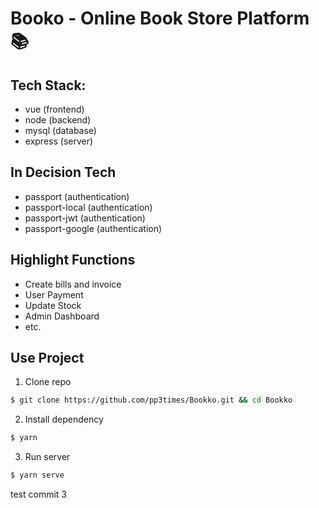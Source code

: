 # Booko - Online Book Store Platform 📚

## **Tech Stack:**

- vue (frontend)
- node (backend)
- mysql (database)
- express (server)

## In Decision Tech

- passport (authentication)
- passport-local (authentication)
- passport-jwt (authentication)
- passport-google (authentication)

## Highlight Functions

- Create bills and invoice
- User Payment
- Update Stock
- Admin Dashboard
- etc.

## Use Project

1. Clone repo

```bash
$ git clone https://github.com/pp3times/Bookko.git && cd Bookko
```

2. Install dependency

```bash
$ yarn
```

3. Run server

```bash
$ yarn serve
```

test commit 3
